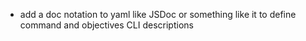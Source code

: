 - add a doc notation to yaml like JSDoc or something like it to define command and objectives CLI descriptions

